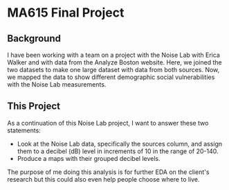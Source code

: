 # MA615 Final Project

## Background

I have been working with a team on a project with the Noise Lab with Erica Walker and with data from the Analyze Boston website. Here, we joined the two datasets to make one large dataset with data from both sources. Now, we mapped the data to show different demographic social vulnerabilities with the Noise Lab measurements.

## This Project

As a continuation of this Noise Lab project, I want to answer these two statements:

-	Look at the Noise Lab data, specifically the sources column, and assign them to a decibel (dB) level in increments of 10 in the range of 20-140.
-	Produce a maps with their grouped decibel levels.


The purpose of me doing this analysis is for further EDA on the client's research but this could also even help people choose where to live.
